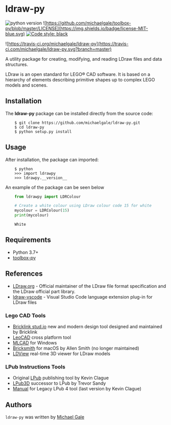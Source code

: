 # ldraw-py

![python version](https://img.shields.io/static/v1?label=python&message=3.6%2B&color=blue&style=flat&logo=python)
![https://github.com/michaelgale/toolbox-py/blob/master/LICENSE](https://img.shields.io/badge/license-MIT-blue.svg)
<a href="https://github.com/psf/black"><img alt="Code style: black" src="https://img.shields.io/badge/code%20style-black-000000.svg"></a>  

![https://travis-ci.org/michaelgale/ldraw-py](https://travis-ci.com/michaelgale/ldraw-py.svg?branch=master)

A utility package for creating, modifying, and reading LDraw files and data structures.

LDraw is an open standard for LEGO® CAD software.  It is based on a hierarchy of elements describing primitive shapes up to complex LEGO models and scenes. 

## Installation

The **ldraw-py** package can be installed directly from the source code:

```shell
    $ git clone https://github.com/michaelgale/ldraw-py.git
    $ cd ldraw-py
    $ python setup.py install
```

## Usage

After installation, the package can imported:

```shell
    $ python
    >>> import ldrawpy
    >>> ldrawpy.__version__
```

An example of the package can be seen below

```python
    from ldrawpy import LDRColour

    # Create a white colour using LDraw colour code 15 for white
    mycolour = LDRColour(15)
    print(mycolour)
```

```shell
    White
```

## Requirements

* Python 3.7+
* [toolbox-py][toolbox]

[toolbox]: https://github.com/michaelgale/toolbox-py

## References

- [LDraw.org](https://www.ldraw.org) - Official maintainer of the LDraw file format specification and the LDraw official part library.
- [ldraw-vscode](https://github.com/michaelgale/ldraw-vscode) - Visual Studio Code language extension plug-in for LDraw files

### Lego CAD Tools

- [Bricklink stud.io](https://www.bricklink.com/v3/studio/download.page) new and modern design tool designed and maintained by Bricklink
- [LeoCAD](https://www.leocad.org) cross platform tool
- [MLCAD](http://mlcad.lm-software.com) for Windows
- [Bricksmith](http://bricksmith.sourceforge.net) for macOS by Allen Smith (no longer maintained)
- [LDView](http://ldview.sourceforge.net) real-time 3D viewer for LDraw models

### LPub Instructions Tools

- Original [LPub](http://lpub.binarybricks.nl) publishing tool by Kevin Clague
- [LPub3D](https://trevorsandy.github.io/lpub3d/) successor to LPub by Trevor Sandy
- [Manual](https://sites.google.com/site/workingwithlpub/lpub-4) for Legacy LPub 4 tool (last version by Kevin Clague)

## Authors

`ldraw-py` was written by [Michael Gale](https://github.com/michaelgale)
